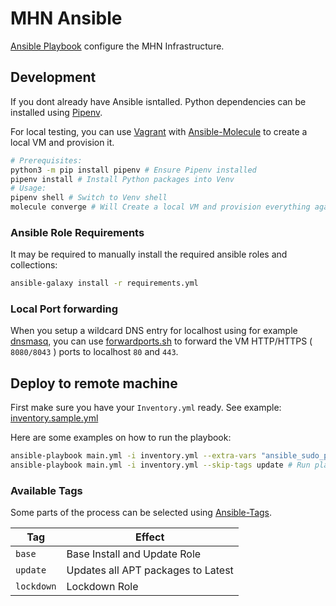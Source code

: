 # MHN Ansible


[Ansible Playbook](https://docs.ansible.com/ansible/latest/user_guide/playbooks_intro.html)  configure the MHN Infrastructure.

## Development

If you dont already have Ansible isntalled.
Python dependencies can be installed using [Pipenv](https://pypi.org/project/pipenv/).

For local testing, you can use [Vagrant](https://www.vagrantup.com/) with [Ansible-Molecule](https://molecule.readthedocs.io/en/latest/) to create a local VM and provision it.

```bash
# Prerequisites:
python3 -m pip install pipenv # Ensure Pipenv installed
pipenv install # Install Python packages into Venv
# Usage:
pipenv shell # Switch to Venv shell
molecule converge # Will Create a local VM and provision everything against it
```

### Ansible Role Requirements

It may be required to manually install the required ansible roles and collections:

```bash
ansible-galaxy install -r requirements.yml
```

### Local Port forwarding

When you setup a wildcard DNS entry for localhost using for example [dnsmasq](https://thekelleys.org.uk/dnsmasq/doc.html), you can use [forwardports.sh](molecule/default/forwardports.sh) to forward the VM HTTP/HTTPS ( `8080/8043` ) ports to localhost `80` and `443`.

## Deploy to remote machine

First make sure you have your `Inventory.yml` ready. See example: [inventory.sample.yml](inventory.sample.yml)

Here are some examples on how to run the playbook:

```bash
ansible-playbook main.yml -i inventory.yml --extra-vars "ansible_sudo_pass=UserSudoPassword" # Run playbook and pass sudo password
ansible-playbook main.yml -i inventory.yml --skip-tags update # Run playbook skip certain parts of he Process
```

### Available Tags

Some parts of the process can be selected using [Ansible-Tags](https://docs.ansible.com/ansible/latest/user_guide/playbooks_tags.html).

Tag | Effect
---|----
`base` | Base Install and Update Role
`update` | Updates all APT packages to Latest
`lockdown` | Lockdown Role